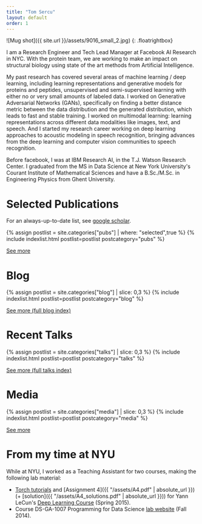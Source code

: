 ```yaml
---
title: "Tom Sercu"
layout: default
order: 1
---
```

![Mug shot]({{ site.url }}/assets/9016_small_2.jpg)
{: .floatrightbox}

I am a Research Engineer and Tech Lead Manager at Facebook AI Research in NYC.
With the protein team, we are working to make an impact on structural biology
using state of the art methods from Artificial Intelligence.

My past research has covered several areas of machine learning / deep learning, including
learning representations and generative models for proteins and peptides,
unsupervised and semi-supervised learning with either no or very small amounts of labeled data.
I worked on Generative Adversarial Networks (GANs), specifically on finding a better distance metric
between the data distribution and the generated distribution, which leads to fast and stable training.
I worked on multimodal learning: learning representations across different data modalities like images, text, and speech.
And I started my research career working on deep learning approaches to acoustic modeling in speech recognition,
bringing advances from the deep learning and computer vision communities to speech recognition.

Before facebook, I was at IBM Research AI, in the T.J. Watson Research Center.
I graduated from the MS in Data Science at New York University's Courant Institute of Mathematical Sciences
and have a B.Sc./M.Sc. in Engineering Physics from Ghent University.

# Selected Publications
For an always-up-to-date list, see [google scholar](https://scholar.google.com/citations?user=FMJePIUAAAAJ).

{% assign postlist = site.categories["pubs"] | where: "selected",true %} 
{% include indexlist.html postlist=postlist postcategory="pubs" %}

[See more](pubs)

# Blog
{% assign postlist = site.categories["blog"] | slice: 0,3 %} 
{% include indexlist.html postlist=postlist postcategory="blog" %}

[See more (full blog index)](blog)

# Recent Talks
{% assign postlist = site.categories["talks"] | slice: 0,3 %} 
{% include indexlist.html postlist=postlist postcategory="talks" %}

[See more (full talks index)](talks)

# Media
{% assign postlist = site.categories["media"] | slice: 0,3 %} 
{% include indexlist.html postlist=postlist postcategory="media" %}

[See more](media)

# From my time at NYU
While at NYU, I worked as a Teaching Assistant for two courses, making the following lab material:

* [Torch tutorials](https://github.com/tomsercu/torchtutorial) and 
    [Assignment 4]({{ "/assets/A4.pdf" | absolute_url }}) (+ [solution]({{ "/assets/A4_solutions.pdf" | absolute_url }}))
    for Yann LeCun's [Deep Learning Course](http://cilvr.cs.nyu.edu/doku.php?id=courses:deeplearning2015:start) (Spring 2015).
* Course DS-GA-1007 Programming for Data Science [lab website](https://cims.nyu.edu/~ts2387/dsga1007.html) (Fall 2014).


